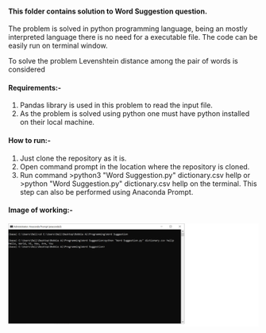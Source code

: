 #### This folder contains solution to Word Suggestion question.

The problem is solved in python programming language, being an mostly interpreted language there is no need for a executable file. The code can be easily run on terminal window. 

To solve the problem Levenshtein distance among the pair of words is considered

#### Requirements:- 
  1. Pandas library is used in this problem to read the input file.
  2. As the problem is solved using python one must have python installed on their local machine.

#### How to run:-
  1. Just clone the repository as it is.
  2. Open command prompt in the location where the repository is cloned.
  3. Run command >python3 "Word Suggestion.py" dictionary.csv hellp or >python "Word Suggestion.py" dictionary.csv hellp on the terminal. This step can also be performed using Anaconda Prompt.

#### Image of working:-
![](Output%20Image.png)
